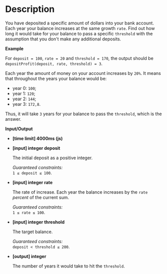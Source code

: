 # Description
You have deposited a specific amount of dollars into your bank account. Each year your balance increases at the same growth `rate`. Find out how long it would take for your balance to pass a specific `threshold` with the assumption that you don't make any additional deposits.

**Example**

For `deposit = 100`, `rate = 20` and `threshold = 170`, the output should be  
`depositProfit(deposit, rate, threshold) = 3`.

Each year the amount of money on your account increases by `20%`. It means that throughout the years your balance would be:

*   year 0: `100`;
*   year 1: `120`;
*   year 2: `144`;
*   year 3: `172,8`.

Thus, it will take `3` years for your balance to pass the `threshold`, which is the answer.

**Input/Output**

*   **[time limit] 4000ms (js)**

*   **[input] integer deposit**

    The initial deposit as a positive integer.

    _Guaranteed constraints:_  
    `1 ≤ deposit ≤ 100`.

*   **[input] integer rate**

    The rate of increase. Each year the balance increases by the `rate` _percent_ of the current sum.

    _Guaranteed constraints:_  
    `1 ≤ rate ≤ 100`.

*   **[input] integer threshold**

    The target balance.

    _Guaranteed constraints:_  
    `deposit < threshold ≤ 200`.

*   **[output] integer**

    The number of years it would take to hit the `threshold`.
